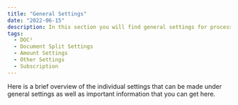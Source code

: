 ```yaml
---
title: "General Settings"
date: "2022-06-15"
description: In this section you will find general settings for processing documents and the most important information about the duration of your subscription.
tags:
  - DOC²
  - Document Split Settings
  - Amount Settings
  - Other Settings
  - Subscription
---
```


Here is a brief overview of the individual settings that can be made under general settings as well as important information that you can get here. 